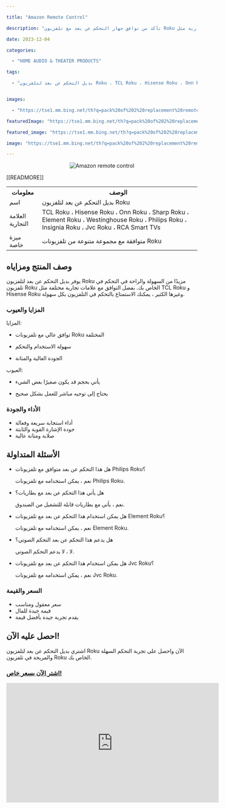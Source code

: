 ---
title: "Amazon Remote Control"
description: "تأكد من توافق جهاز التحكم عن بعد مع تلفزيون Roku الخاص بك بشكل صحيح باستخدام بديل التحكم عن بعد هذا الذي يمكن استخدامه مع مجموعة متنوعة من العلامات التجارية مثل TCL Roku و Hisense Roku و Onn Roku و Sharp Roku وغيرها الكثير."
date: 2023-12-04
categories:
  - "HOME AUDIO & THEATER PRODUCTS"
tags:
  - "بديل التحكم عن بعد لتلفزيون Roku ، TCL Roku ، Hisense Roku ، Onn Roku ، Sharp Roku ، Element Roku ، Westinghouse Roku ، Philips Roku ، Insignia Roku ، Jvc Roku ، RCA Smart TVs"

images:
  - "https://tse1.mm.bing.net/th?q=pack%20of%202%20replacement%20remote%20control%20for%20roku%20tv%20compatible%20for%20tcl%20roku%20hisense%20roku%20onn%20roku%20sharp%20roku%20element%20roku%20westinghouse%20roku%20philips%20roku%20insignia%20roku%20jvc%20roku%20rca%20smart%20tvs%20kode%20asin%20b0bgppx7dc%20tag%20indrajaya%2020"
featuredImage: "https://tse1.mm.bing.net/th?q=pack%20of%202%20replacement%20remote%20control%20for%20roku%20tv%20compatible%20for%20tcl%20roku%20hisense%20roku%20onn%20roku%20sharp%20roku%20element%20roku%20westinghouse%20roku%20philips%20roku%20insignia%20roku%20jvc%20roku%20rca%20smart%20tvs%20kode%20asin%20b0bgppx7dc%20tag%20indrajaya%2020"
featured_image: "https://tse1.mm.bing.net/th?q=pack%20of%202%20replacement%20remote%20control%20for%20roku%20tv%20compatible%20for%20tcl%20roku%20hisense%20roku%20onn%20roku%20sharp%20roku%20element%20roku%20westinghouse%20roku%20philips%20roku%20insignia%20roku%20jvc%20roku%20rca%20smart%20tvs%20kode%20asin%20b0bgppx7dc%20tag%20indrajaya%2020"
image: "https://tse1.mm.bing.net/th?q=pack%20of%202%20replacement%20remote%20control%20for%20roku%20tv%20compatible%20for%20tcl%20roku%20hisense%20roku%20onn%20roku%20sharp%20roku%20element%20roku%20westinghouse%20roku%20philips%20roku%20insignia%20roku%20jvc%20roku%20rca%20smart%20tvs%20kode%20asin%20b0bgppx7dc%20tag%20indrajaya%2020"
---

<center>

<img alt="Amazon remote control" src="https://tse1.mm.bing.net/th?q=image 【Pack of 2】 Replacement Remote Control for Roku TV,Compatible for TCL Roku/Hisense Roku/Onn Roku/Sharp Roku/Element Roku/Westinghouse Roku/Philips Roku/Insignia Roku/Jvc Roku/RCA Smart TVs (KODE ASIN=B0BGPPX7DC, TAG=indrajaya-20)"/>

</center>

<table>

<tr>

<th>معلومات</th>

<th>الوصف</th>

</tr>

<tr>

<td>اسم</td>

<td>بديل التحكم عن بعد لتلفزيون Roku</td>

</tr>

<tr>

<td>العلامة التجارية</td>

<td>TCL Roku ، Hisense Roku ، Onn Roku ، Sharp Roku ، Element Roku ، Westinghouse Roku ، Philips Roku ، Insignia Roku ، Jvc Roku ، RCA Smart TVs</td>

 [[READMORE]] 



</tr>

<tr>

<td>ميزة خاصة</td>

<td>متوافقة مع مجموعة متنوعة من تلفزيونات Roku</td>

</tr>

</table>

<h2>وصف المنتج ومزاياه</h2>

<p>يوفر بديل التحكم عن بعد لتلفزيون Roku مزيدًا من السهولة والراحة في التحكم في تلفزيون Roku الخاص بك. بفضل التوافق مع علامات تجارية مختلفة مثل TCL Roku و Hisense Roku وغيرها الكثير ، يمكنك الاستمتاع بالتحكم في التلفزيون بكل سهولة.</p>

<h3>المزايا والعيوب</h3>

<p>المزايا:

- توافق عالي مع تلفزيونات Roku المختلفة

- سهولة الاستخدام والتحكم

- الجودة العالية والمتانة

<p>العيوب:

- يأتي بحجم قد يكون صغيرًا بعض الشيء

- يحتاج إلى توجيه مباشر للعمل بشكل صحيح</p>

<h3>الأداء والجودة</h3>

<ul>

<li>أداء استجابة سريعة وفعالة</li>

<li>جودة الإشارة القوية والثابتة</li>

<li>صلابة ومتانة عالية</li>

</ul>

<h2>الأسئلة المتداولة</h2>

<ul>

<li>هل هذا التحكم عن بعد متوافق مع تلفزيونات Philips Roku؟</li>

<p>نعم ، يمكن استخدامه مع تلفزيونات Philips Roku.</p>

<li>هل يأتي هذا التحكم عن بعد مع بطاريات؟</li>

<p>نعم ، يأتي مع بطاريات قابلة للتشغيل من الصندوق.</p>

<li>هل يمكن استخدام هذا التحكم عن بعد مع تلفزيونات Element Roku؟</li>

<p>نعم ، يمكن استخدامه مع تلفزيونات Element Roku.</p>

<li>هل يدعم هذا التحكم عن بعد التحكم الصوتي؟</li>

<p>لا ، لا يدعم التحكم الصوتي.</p>

<li>هل يمكن استخدام هذا التحكم عن بعد مع تلفزيونات Jvc Roku؟</li>

<p>نعم ، يمكن استخدامه مع تلفزيونات Jvc Roku.</p>

</ul>

<h3>السعر والقيمة</h3>

<ul>

<li>سعر معقول ومناسب</li>

<li>قيمة جيدة للمال</li>

<li>يقدم تجربة جيدة بأفضل قيمة</li>

</ul>

<h2>احصل عليه الآن!</h2>

<p>اشتري بديل التحكم عن بعد لتلفزيون Roku الآن واحصل على تجربة التحكم السهلة والمريحة في تلفزيون Roku الخاص بك.</p>

<h3><a href="https://www.amazon.com/dp/B0BGPPX7DC/?tag=indrajaya-20">اشتر الآن بسعر خاص!</a></h3>

<iframe width="560" height="315" src="https://www.youtube.com/embed/U5tmXmy0Ess" title="【Pack Of 2】 Replacement Remote Control For Roku Tv,Compatible For Tcl Roku/Hisense Roku/Onn Roku/Sharp Roku/Element Roku/Westinghouse Roku/Philips Roku/Insignia Roku/Jvc Roku/Rca Smart Tvs (Kode Asin=B0Bgppx7Dc, Tag=Indrajaya-20)" frameborder="0" allow="accelerometer; autoplay; clipboard-write; encrypted-media; gyroscope; picture-in-picture; web-share" allowfullscreen></iframe>